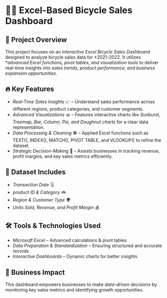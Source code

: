 # 🚴‍♂ Excel-Based Bicycle Sales Dashboard

## 🚀 Project Overview
This project focuses on an *interactive Excel Bicycle Sales Dashboard* designed to analyze bicycle sales data for *2021-2022. It utilizes **advanced Excel functions, pivot tables, and visualization tools* to deliver real-time insights into *sales trends, product performance, and business expansion opportunities*.

## 🔥 Key Features
- *Real-Time Sales Insights* 📈 – Understand sales performance across different regions, product categories, and customer segments.
- *Advanced Visualizations* 📊 – Features interactive charts like *Sunburst, Treemap, Bar, Column, Pie, and Doughnut charts* for a clear data representation.
- *Data Processing & Cleaning* 🛠 – Applied Excel functions such as TEXT(), INDEX(), MATCH(), PIVOT TABLE, and VLOOKUP() to refine the dataset.
- *Strategic Decision-Making* 🎯 – Assists businesses in tracking revenue, profit margins, and key sales metrics efficiently.

## 📂 Dataset Includes
- *Transaction Date* 🗓
- *product ID & Category* 🚲
- *Region & Customer Type* 🌍
- *Units Sold, Revenue, and Profit Margin* 💰

## 🛠 Tools & Technologies Used
- *Microsoft Excel* – Advanced calculations & pivot tables
- *Data Preparation & Standardization* – Ensuring structured and accurate records
- *Interactive Dashboards* – Dynamic charts for better insights

## 🎯 Business Impact
This dashboard empowers businesses to make *data-driven decisions* by monitoring key sales metrics and identifying growth opportunities.
